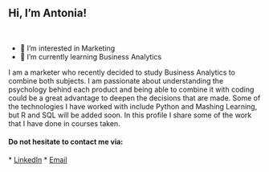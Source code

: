 ## <h2> Hi, I’m Antonia! </h2><br>

- 👀 I’m interested in Marketing
- 🌱 I’m currently learning Business Analytics 

I am a marketer who recently decided to study Business Analytics to combine both subjects. I am passionate about understanding the psychology behind each product and being able to combine it with coding could be a great advantage to deepen the decisions that are made. Some of the technologies I have worked with include Python and Mashing Learning, but R and SQL will be added soon. In this profile I share some of the work that I have done in courses taken.

<h4>Do not hesitate to contact me via:</h4>
* <a href="https://www.linkedin.com/in/antonialira">LinkedIn</a>
* <a href="mailto:antonia.lirabc@gmail.com">Email</a>
